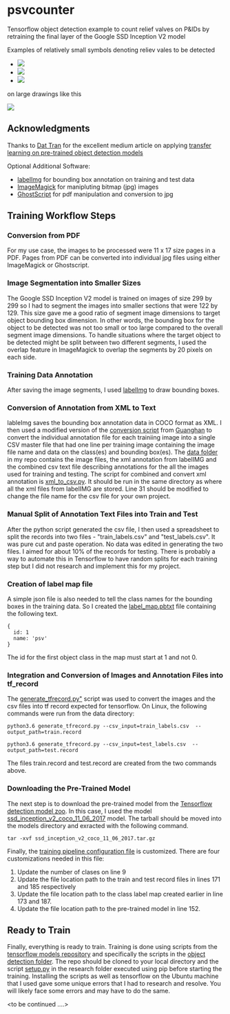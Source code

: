 # psvcounter
Tensorflow object detection example to count relief valves on P&IDs by retraining the final layer of the Google SSD Inception V2 model

Examples of relatively small symbols denoting reliev vales  to be detected <br>
<ul>
<li><img src="https://github.com/siddiqaa/psvcounter/blob/master/presentation_materials/Images/page_10%40_1214.jpg"></li>
<li><img src="https://github.com/siddiqaa/psvcounter/blob/master/presentation_materials/Images/page_19@_157.jpg"></li>
<li><img src="https://github.com/siddiqaa/psvcounter/blob/master/presentation_materials/Images/page_7@_216.jpg"></li>
</ul>

on large drawings like this

<img src="http://ptgmedia.pearsoncmg.com/images/chap1_9780132618120/elementLinks/01fig07_alt.jpg"><br>

<h2>Acknowledgments</h2>

Thanks to <a href="https://github.com/datitran">Dat Tran</a> for the excellent medium article on applying <a href="https://medium.com/towards-data-science/how-to-train-your-own-object-detector-with-tensorflows-object-detector-api-bec72ecfe1d9">transfer learning on pre-trained object detection models</a>

Optional Additional Software:
<ul>

<li> <a href = "https://github.com/tzutalin/labelImg">labelImg</a> for bounding box annotation on training and test data</li>
<li> <a href = "http://www.imagemagick.org/script/index.php">ImageMagick</a> for manipluting bitmap (jpg) images</li>
<li> <a href = "https://www.ghostscript.com/">GhostScript</a> for pdf manipulation and conversion to jpg</li>

</ul>

<h2>Training Workflow Steps</h2>

<h3>Conversion from PDF</h3>

For my use case, the images to be processed were 11 x 17 size pages in a PDF. Pages from PDF can be converted into individual jpg files using either ImageMagick or Ghostscript.

<h3>Image Segmentation into Smaller Sizes</h3>

The Google SSD Inception V2 model is trained on images of size 299 by 299 so I had to segment the images into smaller sections that were 122 by 129. This size gave me a good ratio of segment image dimensions to target object bounding box dimension. In other words, the bounding box for the object to be detected was not too small or too large compared to the overall segment image dimensions. To handle situations where the target object to be detected might be split between two different segments, I used the overlap feature in ImageMagick to overlap the segments by 20 pixels on each side.

<h3>Training Data Annotation</h3>

After saving the image segments, I used <a href="https://github.com/tzutalin/labelImg">labelImg</a> to draw bounding boxes.

<h3>Conversion of Annotation from XML to Text</h3>

lableImg saves the bounding box annotation data in COCO format as XML. I then used a modified version of the <a href="https://github.com/Guanghan/darknet/blob/master/scripts/voc_label.py">conversion script</a> from <a href="https://github.com/Guanghan">Guanghan</a> to convert the individual annotation file for each trainiing image into a single CSV master file that had one line per training image containing the image file name and data on the class(es) and bounding box(es). The <a href="https://github.com/siddiqaa/psvcounter/tree/master/data">data folder</a> in my repo contains the image files, the xml annotation from labelIMG and the combined csv text file describing annotations for the all the images used for training and testing. The script for combined and convert xml annotation is <a href="https://github.com/siddiqaa/psvcounter/blob/master/data/xml_to_csv.py">xml_to_csv.py</a>. It should be run in the same directory as where all the xml files from labelIMG are stored. Line 31 should be modified to change the file name for the csv file for your own project.

<h3>Manual Split of Annotation Text Files into Train and Test</h3>

After the python script generated the csv file, I then used a spreadsheet to split the records into two files - "train_labels.csv" and "test_labels.csv". It was pure cut and paste operation. No data was edited in generating the two files. I aimed for about 10% of the records for testing. There is probably a way to automate this in Tensorflow to have random splits for each training step but I did not research and implement this for my project.

<h3>Creation of label map file</h3>

A simple json file is also needed to tell the class names for the bounding boxes in the training data. So I created the <a href="https://github.com/siddiqaa/psvcounter/blob/master/data/label_map.pbtxt">label_map.pbtxt</a> file containing the following text.<br>
```
{
  id: 1
  name: 'psv'
}
```
The id for the first object class in the map must start at 1 and not 0.

<h3>Integration and Conversion of Images and Annotation Files into tf_record</h3>

The <a href="https://github.com/siddiqaa/psvcounter/blob/master/data/generate_tfrecord.py">generate_tfrecord.py"</a> script was used to convert the images and the csv files into tf record expected for tensorflow. On Linux, the following commands were run from the data directory: <br>
```
python3.6 generate_tfrecord.py --csv_input=train_labels.csv  --output_path=train.record

python3.6 generate_tfrecord.py --csv_input=test_labels.csv  --output_path=test.record
```

The files train.record and test.record are created from the two commands above.

<h3>Downloading the Pre-Trained Model</h3>

The next step is to download the pre-trained model from the <a href="https://github.com/tensorflow/models/blob/master/research/object_detection/g3doc/detection_model_zoo.md">Tensorflow detection model zoo</a>. In this case, I used the model <a href="http://download.tensorflow.org/models/object_detection/ssd_inception_v2_coco_11_06_2017.tar.gz">ssd_inception_v2_coco_11_06_2017</a> model. The tarball should be moved into the models directory and exracted with the following command.<br>
```
tar -xvf ssd_inception_v2_coco_11_06_2017.tar.gz
```

Finally, the <a href="https://github.com/siddiqaa/psvcounter/blob/master/models/ssd_inception_v2_coco.config">training pipeline configuration file</a> is customized. There are four customizations needed in this file:
<ol>
<li>Update the number of clases on line 9</li>
<li>Update the file location path to the train and test record files in lines 171 and 185 respectively</li>
<li>Update the file location path to the class label map created earlier in line 173 and 187.</li>
<li>Update the file location path to the pre-trained model in line 152.</li>
</ol>

<h2>Ready to Train</h2>
Finally, everything is ready to train. Training is done using scripts from the <a href="https://github.com/tensorflow/models">tensorflow models repository</a> and specifically the scripts in the <a href="https://github.com/tensorflow/models/tree/master/research/object_detection">object detection folder</a>. The repo should be cloned to your local directory and the script <a href="https://github.com/tensorflow/models/blob/master/research/setup.py">setup.py</a> in the research folder executed using pip before starting the training. Installing the scripts as well as tensorflow on the Ubuntu machine that I used gave some unique errors that I had to research and resolve. You will likely face some errors and may have to do the same.


<to be continued ....>
